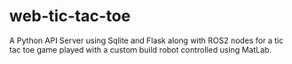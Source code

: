 # web-tic-tac-toe
A Python API Server using Sqlite and Flask along with ROS2 nodes for a tic tac toe game played with a custom build robot controlled using MatLab.
